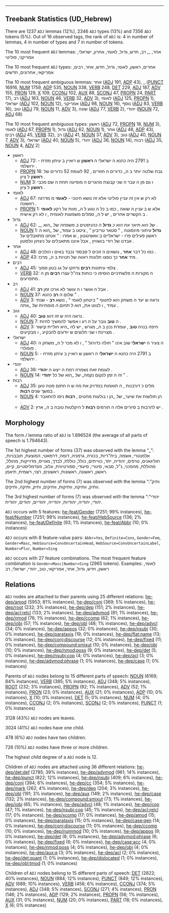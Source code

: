 

--------------------------------------------------------------------------------

## Treebank Statistics (UD_Hebrew)

There are 1237 `ADJ` lemmas (12%), 2346 `ADJ` types (13%) and 7356 `ADJ` tokens (5%).
Out of 16 observed tags, the rank of `ADJ` is: 4 in number of lemmas, 4 in number of types and 7 in number of tokens.

The 10 most frequent `ADJ` lemmas: אחר, _, רב, חדש, גדול, לאומי, אחרון, ישראלי, אמריקני, פוליטי

The 10 most frequent `ADJ` types:  אחרים, ראשון, לאומי, גדול, חדש, אחר, רבים, אמריקאי, אחרונים, חדשים

The 10 most frequent ambiguous lemmas: אחר ([ADJ]() 191, [ADP]() 43), _ ([PUNCT]() 16916, [NUM]() 1759, [ADP]() 535, [NOUN]() 338, [VERB]() 248, [DET]() 229, [ADJ]() 187, [ADV]() 155, [PRON]() 129, [X]() 109, [CCONJ]() 102, [AUX]() 88, [SCONJ]() 47, [PROPN]() 24, [PART]() 17), רב ([ADJ]() 163, [NOUN]() 46, [VERB]() 32, [ADV]() 3), לאומי ([ADJ]() 125, [PROPN]() 1), ישראלי ([ADJ]() 102, [NOUN]() 12), אמריקני ([ADJ]() 98, [NOUN]() 16), נוסף ([ADJ]() 83, [VERB]() 16), טוב ([ADJ]() 79, [NOUN]() 11, [ADV]() 3), שונה ([ADJ]() 77, [VERB]() 2), יהודי ([NOUN]() 72, [ADJ]() 68)

The 10 most frequent ambiguous types:  ראשון ([ADJ]() 72, [PROPN]() 18, [NUM]() 3), לאומי ([ADJ]() 67, [PROPN]() 1), גדול ([ADJ]() 62, [NOUN]() 1), אחר ([ADJ]() 48, [ADP]() 43), רבים ([ADJ]() 45, [VERB]() 32), רב ([ADJ]() 41, [NOUN]() 37, [ADV]() 3), טוב ([ADJ]() 40, [NOUN]() 7, [ADV]() 3), ישראלי ([ADJ]() 40, [NOUN]() 5), יהודי ([ADJ]() 36, [NOUN]() 14), רבות ([ADJ]() 35, [NOUN]() 4, [ADV]() 2)


* ראשון
  * [ADJ]() 72: ב 2791 היה כהנא ה ישראלי ה <b>ראשון</b> ש רואיין ב עיתון מזרח - ירושלמי .
  * [PROPN]() 18: גבת שלטה יותר ב ה_ כדורים ה חוזרים , 92 לעומת 52 כדורים של <b>ראשון</b> ל ציון .
  * [NUM]() 3: ו גם מן ה עבר ה שני קבוצת מהגרים ה מופיעה תחת ה שם מכבי <b>ראשון</b> ל ציון .
* לאומי
  * [ADJ]() 67: לא רק ש אין זה עניין פוליטי אלא זה נושא חינוכי - <b>לאומי</b> מ מדרגה ראשונה .
  * [PROPN]() 1: אלא ש ב עניין ה שואה , כמו ב כל ה נוגע ל ה_ מוות על רקע <b>לאומי</b> ב הקשרים אחרים , יש ל ה_ סמלים משמעות לאומית , ו לא רק אישית .
* גדול
  * [ADJ]() 62: __ _של_ _הוא תיאר את_ _הוא כ <b>גדול</b> ה כהניסטים ב משפחה_ _של_ _הוא .
  * [NOUN]() 1: <b>גדול</b> עיתוני מינסוטה , " סטאר טריביון " , ציטט ב עמוד_ _של_ _הוא ה ראשון פעילים פרו - ישראליים ב וואשינגטון , ש אמרו : " אנחנו מתאבלים על אבדנו של רודי בושוויץ , אבל איננו מתאבלים על ניצחון וולסטון .
* אחר
  * [ADJ]() 48: כמו כל דבר <b>אחר</b> , נושאים ה זוכים ל סבסוד נכבד באים ו הולכים .
  * [ADP]() 43: מיד <b>אחר</b> כך נופצו חלונות ראווה של חנויות ב ה_ מרכז .
* רבים
  * [ADJ]() 45: צלמי עיתונות <b>רבים</b> נדחקו על גג בטון סמוך .
  * [VERB]() 32: ה מקורות ה פלשתיניים הוסיפו כי כוחות צה"ל עצרו <b>רבים</b> מן ה מתפרעים .
* רב
  * [ADJ]() 41: אבל ה אושר ו ה עושר לא ארכו זמן <b>רב</b> .
  * [NOUN]() 37: שלום ה <b>רב</b> כהנא " .
  * [ADV]() 3: נראה ש יעד ה משחק הוא לחטוף " ביטחון לאומי " , נושא <b>רב</b> - שנתי עמיד , ו לנווט את_ _הוא ל תחום ה מומחיות של_ _אתה .
* טוב
  * [ADJ]() 40: נראה היה ש זה זיווג <b>טוב</b> .
  * [NOUN]() 7: ה <b>טוב</b> גובר על ה רע ו אפשר להמשיך לחיות .
  * [ADV]() 3: חיפה בנויה <b>טוב</b> , עומדת נכון ב ה_ מגרש , יש לה _היא חוליית קישור מצויינת ו שני חלוצים ש יודעים להבקיע , ו מבקיעים .
* ישראלי
  * [ADJ]() 40: ה צעיר ה <b>ישראלי</b> שוב אינו " חולה כדורגל " , ו לא מכר ל ה_ משחק ה פופולרי .
  * [NOUN]() 5: ב 2791 היה כהנא ה <b>ישראלי</b> ה ראשון ש רואיין ב עיתון מזרח - ירושלמי .
* יהודי
  * [ADJ]() 36: לעומת זאת נשמרה רמת ה ייצוג ה <b>יהודי</b> .
  * [NOUN]() 14: זה ה זמן לנקום נקמה_ _של_ _הוא של כל <b>יהודי</b> " .
* רבות
  * [ADJ]() 35: מלים כ דורבנות , ה תואמות במדויק את מה ש ה חתום מטה טען במשך שנים <b>רבות</b> .
  * [NOUN]() 4: הן תולשות את שיער_ _של_ _הן ו בולעות מחטים , <b>רבות</b> ניסו להתאבד .
  * [ADV]() 2: יש להרבות ב סיורים אלה ה תורמים <b>רבות</b> ל היקלטות טובה ב ה_ ארץ .

## Morphology

The form / lemma ratio of `ADJ` is 1.896524 (the average of all parts of speech is 1.794643).

The 1st highest number of forms (37) was observed with the lemma “_”: אלמנטרי, אשמה, בית"ריות, בכורה, גרמניה, דומה, דרמאטי, המוצעת, חובבניות, חוליגאנים, טרפים, יהודיה, יתר, כווייתים, כולל, כוללת, לבדך, מגוייס, מדוייקות, מהולל, מהוללת, מהפכני, נ"ל, סבאי, סיטרי, סיעודי, ספורטיווית, עלוב, פונדמליסטיים, קיים, ראשון, ראשונה, ראשונות, ראשונים, רצוי, רשמית, תיאמן.

The 2nd highest number of forms (7) was observed with the lemma “ותיק”: וותיק, וותיקה, וותיקות, וותיקים, ותיק, ותיקה, ותיקים.

The 3rd highest number of forms (7) was observed with the lemma “יהודי”: יהודי, יהודיה, יהודיות, יהודייה, יהודיים, יהודים, יהודית.

`ADJ` occurs with 5 features: [he-feat/Gender]() (7251; 99% instances), [he-feat/Number]() (7251; 99% instances), [he-feat/HebSource]() (136; 2% instances), [he-feat/Definite]() (93; 1% instances), [he-feat/Abbr]() (10; 0% instances)

`ADJ` occurs with 8 feature-value pairs: `Abbr=Yes`, `Definite=Cons`, `Gender=Fem`, `Gender=Masc`, `HebSource=ConvUncertainHead`, `HebSource=ConvUncertainLabel`, `Number=Plur`, `Number=Sing`

`ADJ` occurs with 27 feature combinations.
The most frequent feature combination is `Gender=Masc|Number=Sing` (2965 tokens).
Examples: לאומי, ראשון, חדש, גדול, אחר, אמריקאי, טוב, יהודי, ישראלי, רב


## Relations

`ADJ` nodes are attached to their parents using 25 different relations: [he-dep/amod]() (5953; 81% instances), [he-dep/conj]() (369; 5% instances), [he-dep/root]() (232; 3% instances), [he-dep/dep]() (151; 2% instances), [he-dep/acl:relcl]() (133; 2% instances), [he-dep/advmod]() (81; 1% instances), [he-dep/nmod]() (76; 1% instances), [he-dep/ccomp]() (62; 1% instances), [he-dep/iobj]() (57; 1% instances), [he-dep/obl]() (48; 1% instances), [he-dep/advcl]() (34; 0% instances), [he-dep/appos]() (32; 0% instances), [he-dep/nsubj]() (30; 0% instances), [he-dep/parataxis]() (19; 0% instances), [he-dep/flat:name]() (13; 0% instances), [he-dep/conj:discourse]() (12; 0% instances), [he-dep/fixed]() (11; 0% instances), [he-dep/compound:smixut]() (10; 0% instances), [he-dep/obj]() (10; 0% instances), [he-dep/nmod:poss]() (9; 0% instances), [he-dep/det]() (5; 0% instances), [he-dep/nsubj:cop]() (4; 0% instances), [he-dep/acl]() (3; 0% instances), [he-dep/advmod:phrase]() (1; 0% instances), [he-dep/case]() (1; 0% instances)

Parents of `ADJ` nodes belong to 15 different parts of speech: [NOUN]() (6169; 84% instances), [VERB]() (385; 5% instances), [ADJ]() (348; 5% instances), [ROOT]() (232; 3% instances), [PROPN]() (92; 1% instances), [ADV]() (52; 1% instances), [PRON]() (23; 0% instances), [AUX]() (21; 0% instances), [ADP]() (10; 0% instances), [X]() (10; 0% instances), [DET]() (5; 0% instances), [NUM]() (4; 0% instances), [CCONJ]() (2; 0% instances), [SCONJ]() (2; 0% instances), [PUNCT]() (1; 0% instances)

3128 (43%) `ADJ` nodes are leaves.

3024 (41%) `ADJ` nodes have one child.

478 (6%) `ADJ` nodes have two children.

726 (10%) `ADJ` nodes have three or more children.

The highest child degree of a `ADJ` node is 12.

Children of `ADJ` nodes are attached using 36 different relations: [he-dep/det:def]() (2785; 39% instances), [he-dep/advmod]() (961; 14% instances), [he-dep/punct]() (822; 12% instances), [he-dep/nsubj]() (409; 6% instances), [he-dep/conj]() (394; 6% instances), [he-dep/cc]() (354; 5% instances), [he-dep/mark]() (262; 4% instances), [he-dep/dep]() (204; 3% instances), [he-dep/obl]() (191; 3% instances), [he-dep/aux]() (149; 2% instances), [he-dep/case]() (132; 2% instances), [he-dep/compound:smixut]() (73; 1% instances), [he-dep/iobj]() (65; 1% instances), [he-dep/advcl]() (48; 1% instances), [he-dep/cop]() (47; 1% instances), [he-dep/nsubj:cop]() (45; 1% instances), [he-dep/acl:relcl]() (17; 0% instances), [he-dep/xcomp]() (17; 0% instances), [he-dep/amod]() (15; 0% instances), [he-dep/parataxis]() (15; 0% instances), [he-dep/case:gen]() (14; 0% instances), [he-dep/conj:discourse]() (11; 0% instances), [he-dep/ccomp]() (10; 0% instances), [he-dep/nummod]() (10; 0% instances), [he-dep/appos]() (9; 0% instances), [he-dep/det]() (8; 0% instances), [he-dep/advmod:phrase]() (6; 0% instances), [he-dep/fixed]() (6; 0% instances), [he-dep/case:acc]() (4; 0% instances), [he-dep/nmod:poss]() (4; 0% instances), [he-dep/obj]() (4; 0% instances), [he-dep/aux:q]() (3; 0% instances), [he-dep/acl]() (2; 0% instances), [he-dep/det:quant]() (1; 0% instances), [he-dep/dislocated]() (1; 0% instances), [he-dep/obl:tmod]() (1; 0% instances)

Children of `ADJ` nodes belong to 15 different parts of speech: [DET]() (2822; 40% instances), [NOUN]() (884; 12% instances), [PUNCT]() (849; 12% instances), [ADV]() (689; 10% instances), [VERB]() (456; 6% instances), [CCONJ]() (374; 5% instances), [ADJ]() (348; 5% instances), [SCONJ]() (271; 4% instances), [PRON]() (146; 2% instances), [ADP]() (129; 2% instances), [PROPN]() (56; 1% instances), [AUX]() (31; 0% instances), [NUM]() (20; 0% instances), [PART]() (18; 0% instances), [X]() (6; 0% instances)

